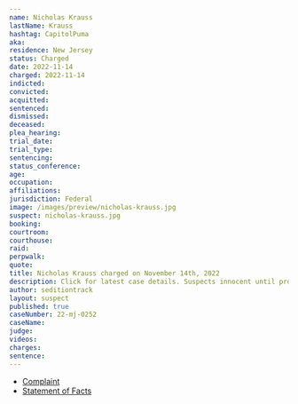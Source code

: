 ```yaml
---
name: Nicholas Krauss
lastName: Krauss
hashtag: CapitolPuma
aka:
residence: New Jersey
status: Charged
date: 2022-11-14
charged: 2022-11-14
indicted:
convicted:
acquitted:
sentenced:
dismissed:
deceased:
plea_hearing:
trial_date:
trial_type:
sentencing:
status_conference:
age:
occupation:
affiliations:
jurisdiction: Federal
image: /images/preview/nicholas-krauss.jpg
suspect: nicholas-krauss.jpg
booking:
courtroom:
courthouse:
raid:
perpwalk:
quote:
title: Nicholas Krauss charged on November 14th, 2022
description: Click for latest case details. Suspects innocent until proven guilty.
author: seditiontrack
layout: suspect
published: true
caseNumber: 22-mj-0252
caseName:
judge:
videos:
charges:
sentence:
---
```

- [Complaint](https://www.justice.gov/usao-dc/case-multi-defendant/file/1551961/download)
- [Statement of Facts](https://www.justice.gov/usao-dc/case-multi-defendant/file/1551966/download)
